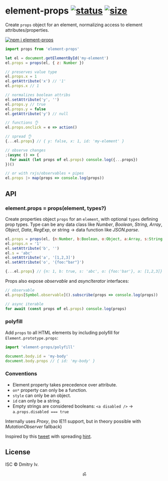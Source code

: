 # element-props [![status](https://travis-ci.org/spectjs/element-props.svg)](https://travis-ci.org/spectjs/element-props) [![size](https://img.shields.io/bundlephobia/minzip/element-props?label=size)](https://bundlephobia.com/result?p=element-props)

Create `props` object for an element, normalizing access to element attributes/properties.

[![npm i element-props](https://nodei.co/npm/element-props.png?mini=true)](https://nodei.co/npm/element-props/)

```js
import props from 'element-props'

let el = document.getElementById('my-element')
el.props = props(el, { z: Number })

// preserves value type
el.props.x = 1
el.getAttribute('x') // '1'
el.props.x // 1

// normalizes boolean attribs
el.setAttribute('y', '')
el.props.y // true
el.props.y = false
el.getAttribute('y') // null

// functions 👌
el.props.onclick = e => action()

// spread 👌
{...el.props} // { y: false, x: 1, id: 'my-element' }

// observe changes
;(async () => {
  for await (let props of el.props) console.log({...props})
})()

// or with rxjs/observables + pipes
el.props |> map(props => console.log(props))
```

## API

### element.props = props(element, types?)

Create properties object `props` for an `element`, with optional `types` defining prop types. Type can be any data class like _Number_, _Boolean_, _String_, _Array_, _Object_, _Data_, _RegExp_, or string → data function like _JSON.parse_.

```js
el.props = props(el, {n:Number, b:Boolean, o:Object, a:Array, s:String, d:Date})
el.props.n = '1'
el.setAttribute('b', '')
el.s = 'abc'
el.setAttribute('a', '[1,2,3]')
el.setAttribute('o', '{foo:"bar"}')

{...el.props} // {n: 1, b: true, s: 'abc', o: {foo:'bar'}, a: [1,2,3]}
```

Props also expose _observable_ and _asyncIterator_ interfaces:

```js
// observable
el.props[Symbol.observable]().subscribe(props => console.log(props))

// async iterable
for await (const props of el.props) console.log(props)
```

### polyfill

Add `props` to all HTML elements by including polyfill for `Element.prototype.props`:

```js
import 'element-props/polyfill'

document.body.id = 'my-body'
document.body.props // { id: 'my-body' }
```

### Conventions

* Element property takes precedence over attribute.
* `on*` property can only be a function.
* `style` can only be an object.
* `id` can only be a string.
* Empty strings are considered booleans: `<a disabled />` → `a.props.disabled === true`

Internally uses _Proxy_, (no IE11 support, but in theory possible with  _MutationObserver_ fallback)

Inspired by this [tweet](https://twitter.com/WebReflection/status/1260948278977409026?s=20) with spreading [hint](https://github.com/tc39/proposal-object-rest-spread/issues/69#issuecomment-633232470).


## License

ISC © Dmitry Iv.

<p align="center">ॐ</p>
